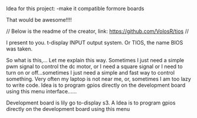 Idea for this project:
-make it compatible formore boards

That would be awesome!!!!

// Below is the readme of the creator, link: https://github.com/VolosR/tios //

I present to you. t-display INPUT output  system. Or TIOS, the name BIOS was taken.

So what is this,... Let me explain this way. Sometimes   I just need a simple   pwm signal to control the dc motor, or I need a square signal or I need to turn on or off...sometimes  I  just need a simple and fast way to control something. Very often my laptop is not near me, or,  sometimes I am too lazy to write code. Idea is to program gpios  directly on the development board using this menu interface...... 

Development board is lily go to-display s3. A Idea is to program gpios  directly on the development board using this menu

